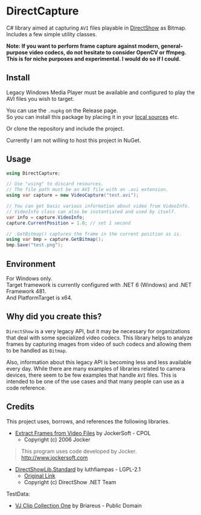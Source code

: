 # DirectCapture

C# library aimed at capturing `AVI` files playable in [DirectShow](https://learn.microsoft.com/en-US/windows/win32/directshow/directshow) as Bitmap.  
Includes a few simple utility classes.

**Note: If you want to perform frame capture against modern, general-purpose video codecs, do not hesitate to consider OpenCV or ffmpeg. This is for niche purposes and experimental. I would do so if I could.**

## Install

Legacy Windows Media Player must be available and configured to play the AVI files you wish to target.

You can use the `.nupkg` on the Release page.  
So you can install this package by placing it in your [local sources](https://learn.microsoft.com/en-US/dotnet/core/tools/dotnet-nuget-add-source) etc.

Or clone the repository and include the project.

Currently I am not willing to host this project in NuGet.

## Usage

```csharp
using DirectCapture;

// Use "using" to discard resources.
// The file path must be an AVI file with an .avi extension.
using var capture = new VideoCapture("test.avi");

// You can get basic various information about video from VideoInfo.
// VideoInfo class can also be instantiated and used by itself.
var info = capture.VideoInfo;
capture.CurrentPosition = 1.0; // set 1 second

// .GetBitmap() captures the frame in the current position as is.
using var bmp = capture.GetBitmap();
bmp.Save("test.png");
```

## Environment

For Windows only.  
Target framework is currently configured with .NET 6 (Windows) and .NET Framework 481.  
And PlatformTarget is x64.

## Why did you create this?

`DirectShow` is a very legacy API, but it may be necessary for organizations that deal with some specialized video codecs.
This library helps to analyze frames by capturing images from video of such codecs and allowing them to be handled as `Bitmap`.

Also, information about this legacy API is becoming less and less available every day. While there are many examples of libraries related to camera devices, there seem to be few examples that handle `AVI` files. This is intended to be one of the use cases and that many people can use as a code reference.

## Credits

This project uses, borrows, and references the following libraries.

- [Extract Frames from Video Files](https://www.codeproject.com/articles/13237/extract-frames-from-video-files?fid=273922&df=90&mpp=25&prof=True&sort=Position&view=Normal&spc=Relaxed&fr=36) by JockerSoft - CPOL
  - Copyright (c) 2006 Jocker

> This program uses code developed by Jocker.  
> http://www.jockersoft.com

- [DirectShowLib.Standard](https://github.com/luthfiampas/DirectShowLib) by luthfiampas - LGPL-2.1
  - [Original Link](https://sourceforge.net/projects/directshownet/)
  - Copyright (c) DirectShow .NET Team

TestData:

- [VJ Clip Collection One](https://archive.org/details/BriareusVJClips) by Briareus - Public Domain
